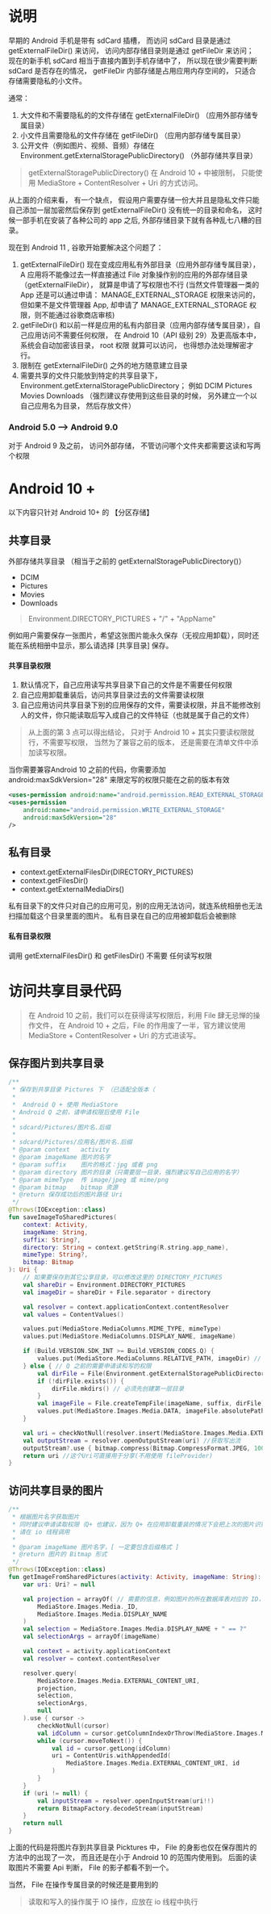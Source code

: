 # 说明

早期的 Android 手机是带有 sdCard 插槽， 而访问 sdCard 目录是通过 getExternalFileDir() 来访问， 访问内部存储目录则是通过 getFileDir 来访问； 现在的新手机 sdCard 相当于直接内置到手机存储中了， 所以现在很少需要判断 sdCard 是否存在的情况， getFileDir 内部存储是占用应用内存空间的， 只适合存储需要隐私的小文件。

通常：

1. 大文件和不需要隐私的的文件存储在 getExternalFileDir() （应用外部存储专属目录）
2. 小文件且需要隐私的文件存储在 getFileDir() （应用内部存储专属目录）
3. 公开文件（例如图片、视频、音频）存储在 Environment.getExternalStoragePublicDirectory() （外部存储共享目录）

> getExternalStoragePublicDirectory() 在 Android 10 + 中被限制， 只能使用 MediaStore + ContentResolver + Uri 的方式访问。

从上面的介绍来看， 有一个缺点， 假设用户需要存储一份大并且是隐私文件只能自己添加一层加密然后保存到 getExternalFileDir()
没有统一的目录和命名， 这时候一部手机在安装了各种公司的 app 之后, 外部存储目录下就有各种乱七八糟的目录。

现在到 Android 11 , 谷歌开始要解决这个问题了：

1. getExternalFileDir() 现在变成应用私有外部目录（应用外部存储专属目录）， A 应用将不能像过去一样直接通过 File 对象操作别的应用的外部存储目录（getExternalFileDir）， 就算是申请了写权限也不行 (当然文件管理器一类的 App 还是可以通过申请： MANAGE_EXTERNAL_STORAGE 权限来访问的， 但如果不是文件管理器 App, 却申请了 MANAGE_EXTERNAL_STORAGE 权限，则不能通过谷歌商店审核)
2. getFileDir() 和以前一样是应用的私有内部目录（应用内部存储专属目录），自己应用访问不需要任何权限， 在  Android 10（API 级别 29）及更高版本中， 系统会自动加密该目录， root 权限 就算可以访问， 也得想办法处理解密才行。
3. 限制在 getExternalFileDir() 之外的地方随意建立目录
4. 需要共享的文件只能放到特定的共享目录下，Environment.getExternalStoragePublicDirectory； 例如 DCIM Pictures Movies Downloads （强烈建议存使用到这些目录的时候， 另外建立一个以自己应用名为目录， 然后存放文件）

### Android 5.0 --> Android 9.0

对于 Android 9 及之前， 访问外部存储， 不管访问哪个文件夹都需要这读和写两个权限

# Android 10 +

以下内容只针对 Android 10+ 的 【分区存储】

## 共享目录

外部存储共享目录 （相当于之前的 getExternalStoragePublicDirectory()）

- DCIM
- Pictures
- Movies
- Downloads

> Environment.DIRECTORY_PICTURES + "/" + "AppName"

例如用户需要保存一张图片，希望这张图片能永久保存（无视应用卸载），同时还能在系统相册中显示，那么请选择 [共享目录] 保存。

#### 共享目录权限

1. 默认情况下，自己应用读写共享目录下自己的文件是不需要任何权限
2. 自己应用卸载重装后，访问共享目录过去的文件需要读权限
3. 自己应用访问共享目录下别的应用保存的文件，需要读权限，并且不能修改别人的文件，你只能读取后写入成自己的文件特征（也就是属于自己的文件）

> 从上面的第 3 点可以得出结论， 只对于 Android 10 + 其实只要读权限就行，不需要写权限， 当然为了兼容之前的版本， 还是需要在清单文件中添加读写权限。

当你需要兼容Android 10 之前的代码，你需要添加 android:maxSdkVersion="28" 来限定写的权限只能在之前的版本有效

```xml
<uses-permission android:name="android.permission.READ_EXTERNAL_STORAGE"/>
<uses-permission
    android:name="android.permission.WRITE_EXTERNAL_STORAGE"
    android:maxSdkVersion="28"
/>
```

## 私有目录

- context.getExternalFilesDir(DIRECTORY_PICTURES)
- context.getFilesDir()
- context.getExternalMediaDirs()

私有目录下的文件只对自己的应用可见，别的应用无法访问，就连系统相册也无法扫描加载这个目录里面的图片。
私有目录在自己的应用被卸载后会被删除

#### 私有目录权限

调用 getExternalFilesDir() 和 getFilesDir() 不需要 任何读写权限

# 访问共享目录代码

> 在 Android 10 之前，我们可以在获得读写权限后，利用 File 肆无忌惮的操作文件， 在 Android 10 + 之后，File 的作用废了一半，官方建议使用  MediaStore + ContentResolver + Uri 的方式进读写。

## 保存图片到共享目录

```kotlin
/**
 * 保存到共享目录 Pictures 下 （已适配全版本（
 *
 *  Android Q + 使用 MediaStore
 * Android Q 之前，请申请权限后使用 File
 *
 * sdcard/Pictures/图片名.后缀
 *
 * sdcard/Pictures/应用名/图片名.后缀
 * @param context   activity
 * @param imageName 图片的名字
 * @param suffix    图片的格式：jpg 或者 png
 * @param directory 图片的目录（只需要层一目录，强烈建议写自己应用的名字）
 * @param mimeType  传 image/jpeg 或 mime/png
 * @param bitmap    bitmap 资源
 * @return 保存成功后的图片路径 Uri
 */
@Throws(IOException::class)
fun saveImageToSharedPictures(
    context: Activity,
    imageName: String,
    suffix: String?,
    directory: String = context.getString(R.string.app_name),
    mimeType: String?,
    bitmap: Bitmap
): Uri {
    // 如果要保存到其它公享目录，可以修改这里的 DIRECTORY_PICTURES
    val shareDir = Environment.DIRECTORY_PICTURES
    val imageDir = shareDir + File.separator + directory

    val resolver = context.applicationContext.contentResolver
    val values = ContentValues()

    values.put(MediaStore.MediaColumns.MIME_TYPE, mimeType)
    values.put(MediaStore.MediaColumns.DISPLAY_NAME, imageName)

    if (Build.VERSION.SDK_INT >= Build.VERSION_CODES.Q) {
        values.put(MediaStore.MediaColumns.RELATIVE_PATH, imageDir) // MediaStore 方式
    } else { // Q 之前的需要申请读和写的权限
        val dirFile = File(Environment.getExternalStoragePublicDirectory(shareDir), directory)
        if (!dirFile.exists()) {
            dirFile.mkdirs() // 必须先创建第一层目录
        }
        val imageFile = File.createTempFile(imageName, suffix, dirFile) //然后创建全目录
        values.put(MediaStore.Images.Media.DATA, imageFile.absolutePath)
    }

    val uri = checkNotNull(resolver.insert(MediaStore.Images.Media.EXTERNAL_CONTENT_URI, values))
    val outputStream = resolver.openOutputStream(uri) //获取写出流
    outputStream?.use { bitmap.compress(Bitmap.CompressFormat.JPEG, 100, it) } // 写入 bitmap
    return uri //这个Uri可直接用于分享(不用使用 fileProvider)
}
```

## 访问共享目录的图片

```kotlin
/**
 * 根据图片名字获取图片
 * 同时建议申请读取权限（Q+ 也建议，因为 Q+ 在应用卸载重装的情况下会把上次的图片识别为非自己目录的文件）
 * 请在 io 线程调用
 *
 * @param imageName 图片名字，[ 一定要包含后缀格式 ]
 * @return 图片的 Bitmap 形式
 */
@Throws(IOException::class)
fun getImageFromSharedPictures(activity: Activity, imageName: String): Bitmap? {
    var uri: Uri? = null

    val projection = arrayOf( // 需要的信息，例如图片的所在数据库表对应的 ID，图片在数据库中的名字
        MediaStore.Images.Media._ID,
        MediaStore.Images.Media.DISPLAY_NAME
    )
    val selection = MediaStore.Images.Media.DISPLAY_NAME + " == ?"
    val selectionArgs = arrayOf(imageName)

    val context = activity.applicationContext
    val resolver = context.contentResolver

    resolver.query(
        MediaStore.Images.Media.EXTERNAL_CONTENT_URI,
        projection,
        selection,
        selectionArgs,
        null
    ).use { cursor ->
        checkNotNull(cursor)
        val idColumn = cursor.getColumnIndexOrThrow(MediaStore.Images.Media._ID)
        while (cursor.moveToNext()) {
            val id = cursor.getLong(idColumn)
            uri = ContentUris.withAppendedId(
                MediaStore.Images.Media.EXTERNAL_CONTENT_URI, id
            )
        }
    }
    if (uri != null) {
        val inputStream = resolver.openInputStream(uri!!)
        return BitmapFactory.decodeStream(inputStream)
    }
    return null
}
```

上面的代码是将图片存到共享目录 Picktures 中， File 的身影也仅在保存图片的方法中的出现了一次， 而且还是在小于 Android 10 的范围内使用到。 后面的读取图片不需要 Api 判断， File 的影子都看不到一个。

当然， File 在操作专属目录的时候还是要用到的

> 读取和写入的操作属于 IO 操作，应放在 io 线程中执行